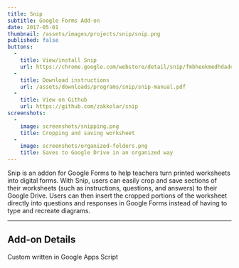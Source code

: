 ```yaml
---
title: Snip
subtitle: Google Forms Add-on
date: 2017-05-01
thumbnail: /assets/images/projects/snip/snip.png
published: false
buttons:
  -
    title: View/install Snip
    url: https://chrome.google.com/webstore/detail/snip/fmbheokmedhdadonfmcelkjlbgbbnnea
  -
    title: Download instructions
    url: /assets/downloads/programs/snip/snip-manual.pdf
  -
    title: View on Github
    url: https://github.com/zakkolar/snip
screenshots: 
  -
    image: screenshots/snipping.png
    title: Cropping and saving worksheet
  -
    image: screenshots/organized-folders.png
    title: Saves to Google Drive in an organized way
---
```


Snip is an addon for Google Forms to help teachers turn printed worksheets into digital forms. With Snip, users can easily crop and save sections of their worksheets (such as instructions, questions, and answers) to their Google Drive. Users can then insert the cropped portions of the worksheet directly into questions and responses in Google Forms instead of having to type and recreate diagrams.

-------

## Add-on Details

Custom written in Google Apps Script